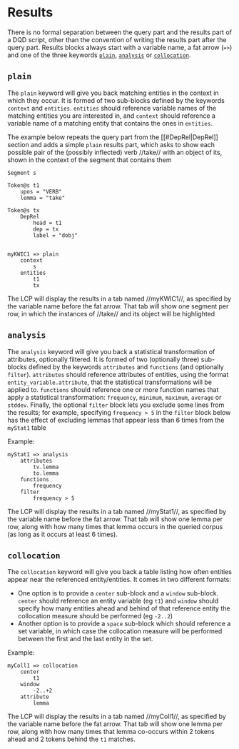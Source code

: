 # Results

There is no formal separation between the query part and the results part of a DQD script, other than the convention of writing the results part after the query part. Results blocks always start with a variable name, a fat arrow (`=>`) and one of the three keywords [`plain`](dqd/results.md), [`analysis`](dqd/results.md) or [`collocation`](dqd/results.md).

## `plain`

The `plain` keyword will give you back matching entities in the context in which they occur. It is formed of two sub-blocks defined by the keywords `context` and `entities`. `entities` should reference variable names of the matching entities you are interested in, and `context` should reference a variable name of a matching entity that contains the ones in `entities`.

The example below repeats the query part from the [[#DepRel|DepRel]] section and adds a simple `plain` results part, which asks to show each possible pair of the (possibly inflected) verb //take// with an object of its, shown in the context of the segment that contains them

```
Segment s

Token@s t1
    upos = "VERB"
    lemma = "take"
      
Token@s tx
    DepRel
        head = t1
        dep = tx
        label = "dobj"


myKWIC1 => plain
    context
        s
    entities
        t1
        tx
```

The LCP will display the results in a tab named //myKWIC1//, as specified by the variable name before the fat arrow. That tab will show one segment per row, in which the instances of //take// and its object will be highlighted

## `analysis`

The `analysis` keyword will give you back a statistical transformation of attributes, optionally filtered. It is formed of two (optionally three) sub-blocks defined by the keywords `attributes` and `functions` (and optionally `filter`). `attributes` should reference attributes of entities, using the format `entity_variable.attribute`, that the statistical transformations will be applied to. `functions` should reference one or more function names that apply a statistical transformation: `frequency`, `minimum`, `maximum`, `average` or `stddev`. Finally, the optional `filter` block lets you exclude some lines from the results; for example, specifying `frequency > 5` in the `filter` block below has the effect of excluding lemmas that appear less than 6 times from the `myStat1` table

Example:

```
myStat1 => analysis
    attributes
        tv.lemma
        to.lemma
    functions
        frequency
    filter
        frequency > 5
```

The LCP will display the results in a tab named //myStat1//, as specified by the variable name before the fat arrow. That tab will show one lemma per row, along with how many times that lemma occurs in the queried corpus (as long as it occurs at least 6 times).


## `collocation`

The `collocation` keyword will give you back a table listing how often entities appear near the referenced entity/entities. It comes in two different formats:

  - One option is to provide a `center` sub-block and a `window` sub-block. `center` should reference an entity variable (eg `t1`) and `window` should specify how many entities ahead and behind of that reference entity the collocation measure should be performed (eg `-2..2`)
  - Another option is to provide a `space` sub-block which should reference a set variable, in which case the collocation measure will be performed between the first and the last entity in the set.

Example:

```
myColl1 => collocation
    center
        t1
    window
        -2..+2
    attribute
        lemma
```

The LCP will display the results in a tab named //myColl1//, as specified by the variable name before the fat arrow. That tab will show one lemma per row, along with how many times that lemma co-occurs within 2 tokens ahead and 2 tokens behind the `t1` matches.